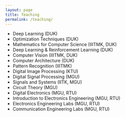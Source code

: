 ```yaml
---
layout: page
title: Teaching
permalink: /teaching/
---
```

  * Deep Learning (DUK)
  * Optimization Techniques (DUK)
  * Mathematics for Computer Science (IIITMK, DUK)
  * Deep Learning & Reinforcement Learning (DUK)
  * Computer Vision (IIITMK, DUK)
  * Computer Architecture (DUK)
  * Pattern Recognition (IIITMK)
  * Digital Image Processing (KTU)
  * Digital Signal Processing (MGU) 
  * Signals and Systems (IITK, MGU)
  * Circuit Theory (MGU)
  * Digital Electronics (MGU, RTU)
  * Introduction to Electronics Engineering (MGU, RTU)
  * Electronics Engineering Labs (MGU, RTU)
  * Communication Engineering Labs (MGU, RTU)
